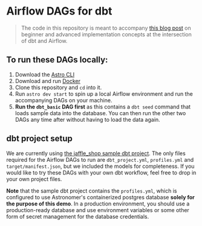 # Airflow DAGs for dbt

> The code in this repository is meant to accompany [this blog post](https://astronomer.io/blog/airflow-dbt-1) on
> beginner and advanced implementation concepts at the intersection of dbt and Airflow.

## To run these DAGs locally:

1. Download the [Astro CLI](https://github.com/astronomer/astro-cli)
2. Download and run [Docker](https://docs.docker.com/docker-for-mac/install/)
3. Clone this repository and `cd` into it.
4. Run `astro dev start` to spin up a local Airflow environment and run the accompanying DAGs on your machine.
5. **Run the `dbt_basic` DAG first** as this contains a `dbt seed` command that loads sample data into the database. You can then
run the other two DAGs any time after without having to load the data again.

## dbt project setup

We are currently using [the jaffle_shop sample dbt project](https://github.com/fishtown-analytics/jaffle_shop). 
The only files required for the Airflow DAGs to run are `dbt_project.yml`, `profiles.yml` and 
`target/manifest.json`, but we included the models for completeness. If you would like to try these DAGs with 
your own dbt workflow, feel free to drop in your own project files.

**Note** that the sample dbt project contains the `profiles.yml`, which is configured to use Astronomer's 
containerized postgres database **solely for the purpose of this demo**. In a production environment, you should use a 
production-ready database and use environment variables or some other form of secret management for the database 
credentials.
